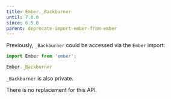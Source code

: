 ```yaml
---
title: Ember._Backburner
until: 7.0.0
since: 6.5.0
parent: deprecate-import-ember-from-ember
---
```



Previously, `_Backburner` could be accessed via the `Ember` import:
```js
import Ember from 'ember';

Ember._Backburner
```
`_Backburner` is also private.

There is no replacement for this API.
